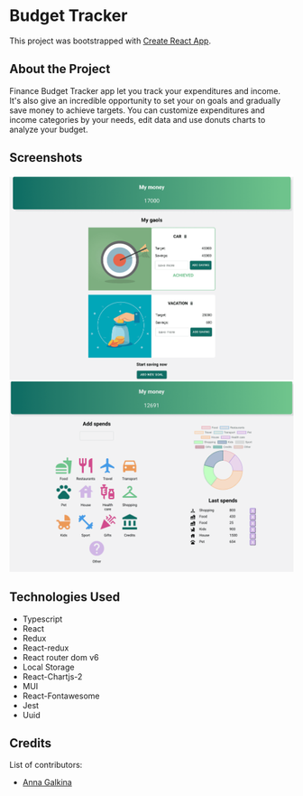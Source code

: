 # Budget Tracker

This project was bootstrapped with [Create React App](https://github.com/facebook/create-react-app).

## About the Project

Finance Budget Tracker app let you track your expenditures and income. 
It's also give an incredible opportunity to set your on goals and gradually save money to achieve targets. 
You can customize expenditures and income categories by your needs, edit data and use donuts charts to analyze your budget. 

## Screenshots

![Project screenshot](/src/assets/images/screenshots/Screenshot%202022-10-11%20at%2020.40.13.png)
![Project screenshot](/src/assets/images/screenshots/Screenshot%202022-10-11%20at%2020.43.22.png)

## Technologies Used

- Typescript
- React
- Redux
- React-redux
- React router dom v6
- Local Storage
- React-Chartjs-2
- MUI
- React-Fontawesome
- Jest
- Uuid

## Credits
List of contributors:
- [Anna Galkina](https://github.com/AnyaGalkina)
